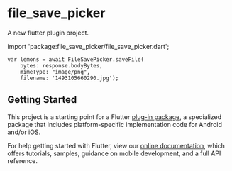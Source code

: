 # file_save_picker

A new flutter plugin project.

import 'package:file_save_picker/file_save_picker.dart';

    var lemons = await FileSavePicker.saveFile(
        bytes: response.bodyBytes,
        mimeType: "image/png",
        filename: '1493105660290.jpg');

## Getting Started

This project is a starting point for a Flutter
[plug-in package](https://flutter.dev/developing-packages/),
a specialized package that includes platform-specific implementation code for
Android and/or iOS.

For help getting started with Flutter, view our
[online documentation](https://flutter.dev/docs), which offers tutorials,
samples, guidance on mobile development, and a full API reference.

